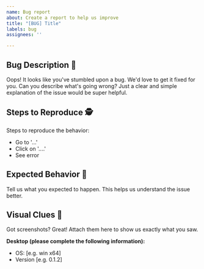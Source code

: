 ```yaml
---
name: Bug report
about: Create a report to help us improve
title: "[BUG] Title"
labels: bug
assignees: ''

---
```


## Bug Description 🐞
Oops! It looks like you've stumbled upon a bug. We'd love to get it fixed for you. Can you describe what's going wrong? Just a clear and simple explanation of the issue would be super helpful.

## Steps to Reproduce 🕵️
Steps to reproduce the behavior:
- Go to '...'
- Click on '....'
- See error

## Expected Behavior 🌈
Tell us what you expected to happen. This helps us understand the issue better.

## Visual Clues 📸
Got screenshots? Great! Attach them here to show us exactly what you saw.

**Desktop (please complete the following information):**
- OS: [e.g. win x64]
- Version [e.g. 0.1.2]